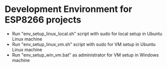 # Development Environment for ESP8266 projects
* Run "env_setup_linux_local.sh" script with sudo for local setup in Ubuntu Linux machine
* Run "env_setup_linux_vm.sh" script with sudo for VM setup in Ubuntu Linux machine
* Run "env_setup_win_vm.bat" as administrator for VM setup in Windows machine